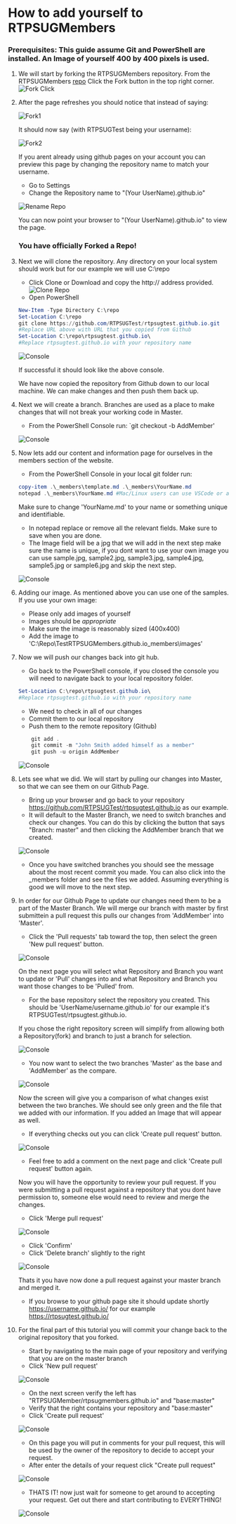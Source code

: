 # How to add yourself to RTPSUGMembers
### Prerequisites: This guide assume Git and PowerShell are installed. An Image of yourself 400 by 400 pixels is used.
1. We will start by forking the RTPSUGMembers repository. From the RTPSUGMembers [repo](https://github.com/RTPSUGMembers/rtpsugmembers.github.io) Click the Fork button in the top right corner.
![Fork Click](https://github.com/RTPSUGMembers/rtpsugmembers.github.io/blob/master/assets/images/readme/capture1.PNG)
2. After the page refreshes you should notice that instead of saying:

    ![Fork1](https://github.com/RTPSUGMembers/rtpsugmembers.github.io/blob/master/assets/images/readme/fork1.PNG)

    It should now say (with RTPSUGTest being your username):

    ![Fork2](https://github.com/RTPSUGMembers/rtpsugmembers.github.io/blob/master/assets/images/readme/fork2.PNG)

    If you arent already using github pages on your account you can preview this page by changing the repository name to match your username.
    - Go to Settings
    - Change the Repository name to "(Your UserName).github.io"
    
    ![Rename Repo](https://github.com/RTPSUGMembers/rtpsugmembers.github.io/blob/master/assets/images/readme/capture2.PNG)
    
    You can now point your browser to "(Your UserName).github.io" to view the page.

    ### You have officially Forked a Repo!

3. Next we will clone the repository. Any directory on your local system should work but for our example we will use C:\repo
    - Click Clone or Download and copy the http:// address provided.
    ![Clone Repo](https://github.com/RTPSUGMembers/rtpsugmembers.github.io/blob/master/assets/images/readme/capture3.PNG)
    - Open PowerShell

    ```powershell
    New-Item -Type Directory C:\repo
    Set-Location C:\repo
    git clone https://github.com/RTPSUGTest/rtpsugtest.github.io.git
    #Replace URL above with URL that you copied from Github
    Set-Location C:\repo\rtpsugtest.github.io\
    #Replace rtpsugtest.github.io with your repository name
    ```

    ![Console](https://github.com/RTPSUGMembers/rtpsugmembers.github.io/blob/master/assets/images/readme/console1.PNG)

    If successful it should look like the above console.
    
    We have now copied the repository from Github down to our local machine. We can make changes and then push them back up.

4. Next we will create a branch. Branches are used as a place to make changes that will not break your working code in Master.

    - From the PowerShell Console run:
    `git checkout -b AddMember'

    ![Console](https://github.com/RTPSUGMembers/rtpsugmembers.github.io/blob/master/assets/images/readme/console2.PNG)

5. Now lets add our content and information page for ourselves in the members section of the website.
    - From the PowerShell Console in your local git folder run:
    ```powershell
    copy-item .\_members\template.md .\_members\YourName.md
    notepad .\_members\YourName.md #Mac/Linux users can use VSCode or any other text editor.
    ```
    Make sure to change 'YourName.md' to your name or something unique and identifiable.

    - In notepad replace or remove all the relevant fields. Make sure to save when you are done.
    - The Image field will be a jpg that we will add in the next step make sure the name is unique, if you dont want to use your own image you can use sample.jpg, sample2.jpg, sample3.jpg, sample4.jpg, sample5.jpg or sample6.jpg and skip the next step.

    ![Console](https://github.com/RTPSUGMembers/rtpsugmembers.github.io/blob/master/assets/images/readme/notepad1.PNG)

6. Adding our image. As mentioned above you can use one of the samples. If you use your own image:
    - Please only add images of yourself
    - Images should be *appropriate*
    - Make sure the image is reasonably sized (400x400)
    - Add the image to 'C:\Repo\TestRTPSUGMembers.github.io\_members\images'

7. Now we will push our changes back into git hub.

    - Go back to the PowerShell console, if you closed the console you will need to navigate back to your local repository folder.

    ```powershell
    Set-Location C:\repo\rtpsugtest.github.io\
    #Replace rtpsugtest.github.io with your repository name
    ```
    - We need to check in all of our changes
    - Commit them to our local repository
    - Push them to the remote repository (Github)

    ```powershell
        git add .
        git commit -m "John Smith added himself as a member"
        git push -u origin AddMember
    ```
    ![Console](https://github.com/RTPSUGMembers/rtpsugmembers.github.io/blob/master/assets/images/readme/console3.PNG)

8. Lets see what we did. We will start by pulling our changes into Master, so that we can see them on our Github Page.
    
    - Bring up your browser and go back to your repository https://github.com/RTPSUGTest/rtpsugtest.github.io as our example.
    - It will default to the Master Branch, we need to switch branches and check our changes. You can do this by clicking the button that says "Branch: master" and then clicking the AddMember branch that we created.

    ![Console](https://github.com/RTPSUGMembers/rtpsugmembers.github.io/blob/master/assets/images/readme/branch1.PNG)

    - Once you have switched branches you should see the message about the most recent commit you made. You can also click into the _members folder and see the files we added. Assuming everything is good we will move to the next step.

9. In order for our Github Page to update our changes need them to be a part of the Master Branch. We will merge our branch with master by first submittein a pull request this pulls our changes from 'AddMember' into 'Master'.

    - Click the 'Pull requests' tab toward the top, then select the green 'New pull request' button.

    ![Console](https://github.com/RTPSUGMembers/rtpsugmembers.github.io/blob/master/assets/images/readme/pull1.PNG)

    On the next page you will select what Repository and Branch you want to update or 'Pull' changes into and what Repository and Branch you want those changes to be 'Pulled' from.

    - For the base repository select the repository you created. This should be 'UserName/username.github.io' for our example it's RTPSUGTest/rtpsugtest.github.io.

    If you chose the right repository screen will simplify from allowing both a Repository(fork) and branch to just a branch for selection.

    ![Console](https://github.com/RTPSUGMembers/rtpsugmembers.github.io/blob/master/assets/images/readme/pull2.PNG)

    - You now want to select the two branches 'Master' as the base and 'AddMember' as the compare.

    ![Console](https://github.com/RTPSUGMembers/rtpsugmembers.github.io/blob/master/assets/images/readme/pull3.PNG)

    Now the screen will give you a comparison of what changes exist between the two branches. We should see only green and the file that we added with our information. If you added an Image that will appear as well.

    - If everything checks out you can click 'Create pull request' button.

    ![Console](https://github.com/RTPSUGMembers/rtpsugmembers.github.io/blob/master/assets/images/readme/pull4.PNG)

    - Feel free to add a comment on the next page and click 'Create pull request' button again.

    Now you will have the opportunity to review your pull request.
    If you were submitting a pull request against a repository that you dont have permission to, someone else would need to review and merge the changes.

    - Click 'Merge pull request'

    ![Console](https://github.com/RTPSUGMembers/rtpsugmembers.github.io/blob/master/assets/images/readme/pull6.PNG)

    - Click 'Confirm'
    - Click 'Delete branch' slightly to the right

    ![Console](https://github.com/RTPSUGMembers/rtpsugmembers.github.io/blob/master/assets/images/readme/pull7.PNG)

    Thats it you have now done a pull request against your master branch and merged it.

    - If you browse to your github page site it should update shortly https://username.github.io/ for our example https://rtpsugtest.github.io/

10. For the final part of this tutorial you will commit your change back to the original repository that you forked.

    - Start by navigating to the main page of your repository and verifying that you are on the master branch
    - Click 'New pull request'
    
    ![Console](https://github.com/RTPSUGMembers/rtpsugmembers.github.io/blob/master/assets/images/readme/newpull1.PNG)
    
    - On the next screen verify the left has "RTPSUGMember/rtpsugmembers.github.io" and "base:master"
    - Verify that the right contains your repository and "base:master"
    - Click 'Create pull request'

    ![Console](https://github.com/RTPSUGMembers/rtpsugmembers.github.io/blob/master/assets/images/readme/newpull2.PNG)

    - On this page you will put in comments for your pull request, this will be used by the owner of the repository to decide to accept your request.
    - After enter the details of your request click "Create pull request"

    ![Console](https://github.com/RTPSUGMembers/rtpsugmembers.github.io/blob/master/assets/images/readme/newpull3.PNG)

    - THATS IT! now just wait for someone to get around to accepting your request. Get out there and start contributing to EVERYTHING!

    ![Console](https://github.com/RTPSUGMembers/rtpsugmembers.github.io/blob/master/assets/images/readme/newpull4.PNG)


